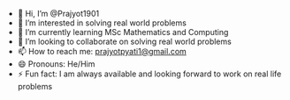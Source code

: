 - 👋 Hi, I’m @Prajyot1901
- 👀 I’m interested in solving real world problems
- 🌱 I’m currently learning MSc Mathematics and Computing
- 💞️ I’m looking to collaborate on solving real world problems 
- 📫 How to reach me: prajyotpyati1@gmail.com
- 😄 Pronouns: He/Him
- ⚡ Fun fact: I am always available and looking forward to work on real life problems

<!---
Prajyot1901/Prajyot1901 is a ✨ special ✨ repository because its `README.md` (this file) appears on your GitHub profile.
You can click the Preview link to take a look at your changes.
--->
